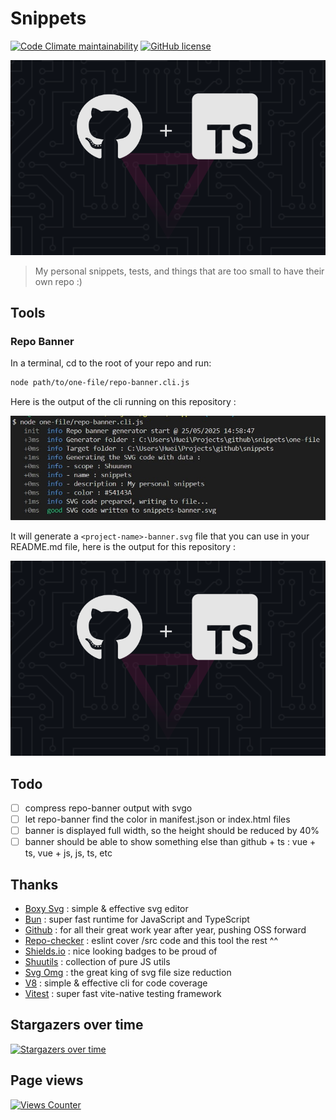 # Snippets

[![Code Climate maintainability](https://img.shields.io/codeclimate/maintainability/Shuunen/snippets?style=flat)](https://codeclimate.com/github/Shuunen/snippets)
[![GitHub license](https://img.shields.io/github/license/shuunen/snippets.svg?color=informational)](https://github.com/Shuunen/snippets/blob/master/LICENSE)

![logo](docs/banner.svg)

> My personal snippets, tests, and things that are too small to have their own repo :)

## Tools

### Repo Banner

In a terminal, cd to the root of your repo and run:

```bash
node path/to/one-file/repo-banner.cli.js
```

Here is the output of the cli running on this repository :

![demo](docs/demo-repo-banner.jpg)

It will generate a `<project-name>-banner.svg` file that you can use in your README.md file, here is the output for this repository :

![demo](docs/banner.svg)

## Todo

- [ ] compress repo-banner output with svgo
- [ ] let repo-banner find the color in manifest.json or index.html files
- [ ] banner is displayed full width, so the height should be reduced by 40%
- [ ] banner should be able to show something else than github + ts : vue + ts, vue + js, js, ts, etc

## Thanks

- [Boxy Svg](https://boxy-svg.com) : simple & effective svg editor
- [Bun](https://bun.sh) : super fast runtime for JavaScript and TypeScript
- [Github](https://github.com) : for all their great work year after year, pushing OSS forward
- [Repo-checker](https://github.com/Shuunen/repo-checker) : eslint cover /src code and this tool the rest ^^
- [Shields.io](https://shields.io) : nice looking badges to be proud of
- [Shuutils](https://github.com/Shuunen/shuutils) : collection of pure JS utils
- [Svg Omg](https://jakearchibald.github.io/svgomg/) : the great king of svg file size reduction
- [V8](https://github.com/demurgos/v8-coverage) : simple & effective cli for code coverage
- [Vitest](https://github.com/vitest-dev/vitest) : super fast vite-native testing framework

## Stargazers over time

[![Stargazers over time](https://starchart.cc/Shuunen/snippets.svg?variant=adaptive)](https://starchart.cc/Shuunen/snippets)

## Page views

[![Views Counter](https://views-counter.vercel.app/badge?pageId=Shuunen%2Fsnippets&leftColor=5c5c5c&rightColor=07a62f&type=total&label=Visitors&style=none)](https://github.com/Kumara2mahe/Views-Counter)
